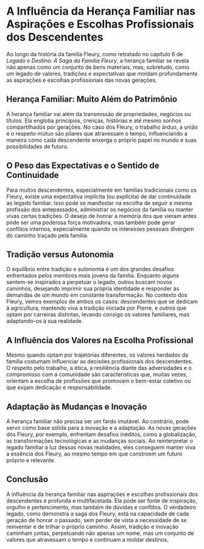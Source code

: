 # A Influência da Herança Familiar nas Aspirações e Escolhas Profissionais dos Descendentes

Ao longo da história da família Fleury, como retratado no capítulo 6 de *Legado e Destino: A Saga da Família Fleury*, a herança familiar se revela não apenas como um conjunto de bens materiais, mas, sobretudo, como um legado de valores, tradições e expectativas que moldam profundamente as aspirações e escolhas profissionais das novas gerações.

## Herança Familiar: Muito Além do Patrimônio

A herança familiar vai além da transmissão de propriedades, negócios ou títulos. Ela engloba princípios, crenças, histórias e até mesmo sonhos compartilhados por gerações. No caso dos Fleury, o trabalho árduo, a união e o respeito mútuo são pilares que atravessam o tempo, influenciando a maneira como cada descendente enxerga o próprio papel no mundo e suas possibilidades de futuro.

## O Peso das Expectativas e o Sentido de Continuidade

Para muitos descendentes, especialmente em famílias tradicionais como os Fleury, existe uma expectativa implícita (ou explícita) de dar continuidade ao legado familiar. Isso pode se manifestar na escolha de seguir a mesma profissão dos antepassados, administrar os negócios da família ou manter vivas certas tradições. O desejo de honrar a memória dos que vieram antes pode ser uma poderosa força motivadora, mas também pode gerar conflitos internos, especialmente quando os interesses pessoais divergem do caminho traçado pela família.

## Tradição versus Autonomia

O equilíbrio entre tradição e autonomia é um dos grandes desafios enfrentados pelos membros mais jovens da família. Enquanto alguns sentem-se inspirados a perpetuar o legado, outros buscam novos caminhos, desejando imprimir sua própria identidade e responder às demandas de um mundo em constante transformação. No contexto dos Fleury, vemos exemplos de ambos os casos: descendentes que se dedicam à agricultura, mantendo viva a tradição iniciada por Pierre, e outros que optam por carreiras distintas, levando consigo os valores familiares, mas adaptando-os à sua realidade.

## A Influência dos Valores na Escolha Profissional

Mesmo quando optam por trajetórias diferentes, os valores herdados da família costumam influenciar as decisões profissionais dos descendentes. O respeito pelo trabalho, a ética, a resiliência diante das adversidades e o compromisso com a comunidade são características que, muitas vezes, orientam a escolha de profissões que promovam o bem-estar coletivo ou que exijam dedicação e responsabilidade.

## Adaptação às Mudanças e Inovação

A herança familiar não precisa ser um fardo imutável. Ao contrário, pode servir como base sólida para a inovação e a adaptação. As novas gerações dos Fleury, por exemplo, enfrentam desafios inéditos, como a globalização, as transformações tecnológicas e as mudanças sociais. Ao reinterpretar o legado familiar à luz dessas novas realidades, eles conseguem manter viva a essência dos Fleury, ao mesmo tempo em que constroem um futuro próprio e relevante.

## Conclusão

A influência da herança familiar nas aspirações e escolhas profissionais dos descendentes é profunda e multifacetada. Ela pode ser fonte de inspiração, orgulho e pertencimento, mas também de dúvidas e conflitos. O verdadeiro legado, como demonstra a saga dos Fleury, está na capacidade de cada geração de honrar o passado, sem perder de vista a necessidade de se reinventar e de trilhar o próprio caminho. Assim, tradição e inovação caminham juntas, perpetuando não apenas um nome, mas um conjunto de valores que atravessam o tempo e continuam a moldar destinos.